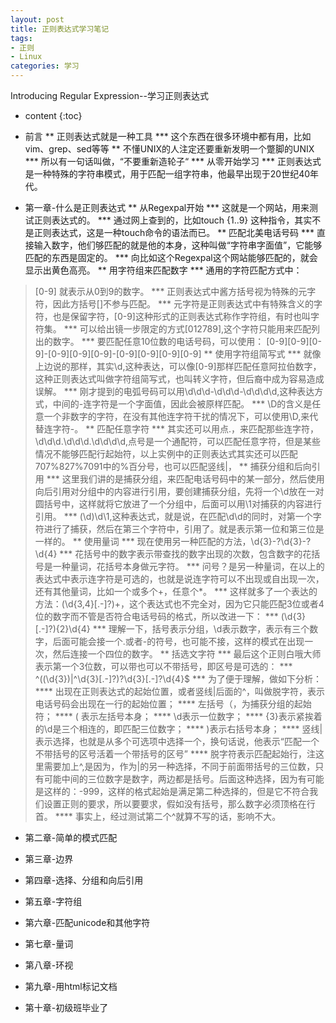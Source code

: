 ```yaml
---
layout: post
title: 正则表达式学习笔记
tags:
- 正则
- Linux
categories: 学习
---
```

Introducing Regular Expression--学习正则表达式





* content
{:toc}

* 前言
** 正则表达式就是一种工具
*** 这个东西在很多环境中都有用，比如vim、grep、sed等等
** 不懂UNIX的人注定还要重新发明一个蹩脚的UNIX
*** 所以有一句话叫做，“不要重新造轮子“
*** 从零开始学习
*** 正则表达式是一种特殊的字符串模式，用于匹配一组字符串，他最早出现于20世纪40年代。
* 第一章-什么是正则表达式
** 从Regexpal开始
*** 这就是一个网站，用来测试正则表达式的。
*** 通过网上查到的，比如touch {1..9} 这种指令，其实不是正则表达式，这是一种touch命令的语法而已。
** 匹配北美电话号码
*** 直接输入数字，他们够匹配的就是他的本身，这种叫做“字符串字面值”，它能够匹配的东西是固定的。
*** 向比如这个Regexpal这个网站能够匹配的，就会显示出黄色高亮。
** 用字符组来匹配数字
*** 通用的字符匹配方式中：
> [0-9]	就表示从0到9的数字。
*** 正则表达式中酱方括号视为特殊的元字符，因此方括号[]不参与匹配。
*** 元字符是正则表达式中有特殊含义的字符，也是保留字符，[0-9]这种形式的正则表达式称作字符组，有时也叫字符集。
*** 可以给出镜一步限定的方式[012789],这个字符只能用来匹配列出的数字。
*** 要匹配任意10位数的电话号码，可以使用：
> [0-9][0-9][0-9]-[0-9][0-9][0-9]-[0-9][0-9][0-9][0-9]
** 使用字符组简写式
*** 就像上边说的那样，其实\d,这种表达，可以像[0-9]那样匹配任意阿拉伯数字，这种正则表达式叫做字符组简写式，也叫转义字符，但后裔中成为容易造成误解。
*** 刚才提到的电弧号码可以用\d\d\d-\d\d\d-\d\d\d\d,这种表达方式，中间的-连字符是一个字面值，因此会被原样匹配。
*** \D的含义是任意一个非数字的字符，在没有其他连字符干扰的情况下，可以使用\D,来代替连字符-。
** 匹配任意字符
*** 其实还可以用点.，来匹配那些连字符，\d\d\d.\d\d\d.\d\d\d\d,点号是一个通配符，可以匹配任意字符，但是某些情况不能够匹配行起始符，以上实例中的正则表达式其实还可以匹配707%827%7091中的%百分号，也可以匹配竖线|，
** 捕获分组和后向引用
*** 这里我们讲的是捕获分组，来匹配电话号码中的某一部分，然后使用向后引用对分组中的内容进行引用，要创建捕获分组，先将一个\d放在一对圆括号中，这样就将它放进了一个分组中，后面可以用\1对捕获的内容进行引用。
*** (\d)\d\1,这种表达式，就是说，在匹配\d\d的同时，对第一个字符进行了捕获，然后在第三个字符中，引用了。就是表示第一位和第三位是一样的。
** 使用量词
*** 现在使用另一种匹配的方法，\d{3}-?\d{3}-?\d{4}
*** 花括号中的数字表示带查找的数字出现的次数，包含数字的花括号是一种量词，花括号本身做元字符。
*** 问号？是另一种量词，在以上的表达式中表示连字符是可选的，也就是说连字符可以不出现或自出现一次，还有其他量词，比如一个或多个+，任意个*。
*** 这样就多了一个表达的方法：(\d{3,4}[.-]?)+，这个表达式也不完全对，因为它只能匹配3位或者4位的数字而不管是否符合电话号码的格式，所以改进一下：
*** (\d{3}[.-]?){2}\d{4}
*** 理解一下，括号表示分组，\d表示数字，表示有三个数字，后面可能会接一个.或者-的符号，也可能不接，这样的模式在出现一次，然后连接一个四位的数字。
** 括选文字符
*** 最后这个正则白哦大师表示第一个3位数，可以带也可以不带括号，即区号是可选的：
*** ^(\(\d{3}\)|^\d{3}[.-]?)?\d{3}[.-]?\d{4}$
*** 为了便于理解，做如下分析：
**** 出现在正则表达式的起始位置，或者竖线|后面的^，叫做脱字符，表示电话号码会出现在一行的起始位置；
**** 左括号（，为捕获分组的起始符；
**** \( 表示左括号本身；
**** \d表示一位数字；
**** {3}表示紧挨着的\d是三个相连的，即匹配三位数字；
**** \)表示右括号本身；
**** 竖线|表示选择，也就是从多个可选项中选择一个，换句话说，他表示“匹配一个不带括号的区号活着一个带括号的区号”
**** 脱字符表示匹配起始行，注这里需要加上^,是因为，作为|的另一种选择，不同于前面带括号的三位数，只有可能中间的三位数字是数字，两边都是括号。后面这种选择，因为有可能是这样的：-999，这样的格式起始是满足第二种选择的，但是它不符合我们设置正则的要求，所以要要求，假如没有括号，那么数字必须顶格在行首。
**** 事实上，经过测试第二个^就算不写的话，影响不大。
* 第二章-简单的模式匹配

* 第三章-边界
* 第四章-选择、分组和向后引用
* 第五章-字符组
* 第六章-匹配unicode和其他字符
* 第七章-量词
* 第八章-环视
* 第九章-用html标记文档
* 第十章-初级班毕业了
